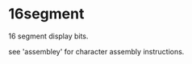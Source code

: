 16segment
=========

16 segment display bits.

see 'assembley' for character assembly instructions.

